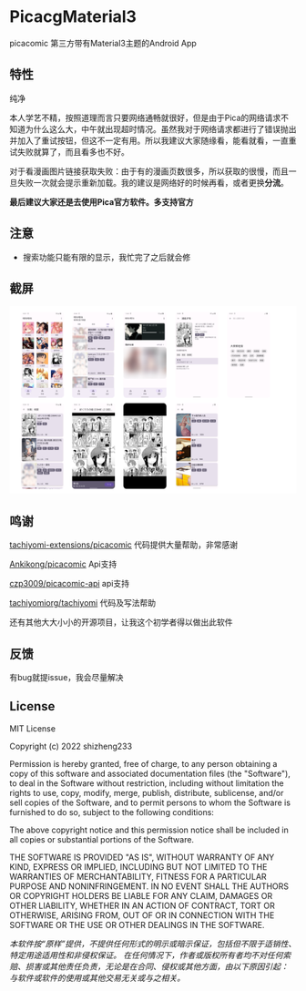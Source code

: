 # PicacgMaterial3
 picacomic 第三方带有Material3主题的Android App

 ## 特性
 
 纯净
 
 本人学艺不精，按照道理而言只要网络通畅就很好，但是由于Pica的网络请求不知道为什么这么大，中午就出现超时情况。虽然我对于网络请求都进行了错误抛出并加入了重试按钮，但这不一定有用。所以我建议大家随缘看，能看就看，一直重试失败就算了，而且看多也不好。

 对于看漫画图片链接获取失败：由于有的漫画页数很多，所以获取的很慢，而且一旦失败一次就会提示重新加载。我的建议是网络好的时候再看，或者更换**分流**。

 **最后建议大家还是去使用Pica官方软件。多支持官方**
 
 ## 注意
 - 搜索功能只能有限的显示，我忙完了之后就会修

## 截屏
![jieping](screenshot/jietu.png)

## 鸣谢

[tachiyomi-extensions/picacomic](https://github.com/tachiyomiorg/tachiyomi-extensions/tree/master/src/zh/picacomic) 代码提供大量帮助，非常感谢

[Ankikong/picacomic](https://github.com/AnkiKong/picacomic) Api支持

[czp3009/picacomic-api](https://github.com/czp3009/picacomic-api) api支持

[tachiyomiorg/tachiyomi](https://github.com/tachiyomiorg/tachiyomi) 代码及写法帮助

还有其他大大小小的开源项目，让我这个初学者得以做出此软件

## 反馈
有bug就提issue，我会尽量解决

## License

MIT License

Copyright (c) 2022 shizheng233

Permission is hereby granted, free of charge, to any person obtaining a copy
of this software and associated documentation files (the "Software"), to deal
in the Software without restriction, including without limitation the rights
to use, copy, modify, merge, publish, distribute, sublicense, and/or sell
copies of the Software, and to permit persons to whom the Software is
furnished to do so, subject to the following conditions:

The above copyright notice and this permission notice shall be included in all
copies or substantial portions of the Software.

THE SOFTWARE IS PROVIDED "AS IS", WITHOUT WARRANTY OF ANY KIND, EXPRESS OR
IMPLIED, INCLUDING BUT NOT LIMITED TO THE WARRANTIES OF MERCHANTABILITY,
FITNESS FOR A PARTICULAR PURPOSE AND NONINFRINGEMENT. IN NO EVENT SHALL THE
AUTHORS OR COPYRIGHT HOLDERS BE LIABLE FOR ANY CLAIM, DAMAGES OR OTHER
LIABILITY, WHETHER IN AN ACTION OF CONTRACT, TORT OR OTHERWISE, ARISING FROM,
OUT OF OR IN CONNECTION WITH THE SOFTWARE OR THE USE OR OTHER DEALINGS IN THE
SOFTWARE.


*本软件按“原样”提供，不提供任何形式的明示或暗示保证，包括但不限于适销性、特定用途适用性和非侵权保证。 在任何情况下，作者或版权所有者均不对任何索赔、损害或其他责任负责，无论是在合同、侵权或其他方面，由以下原因引起：
与软件或软件的使用或其他交易无关或与之相关。*
